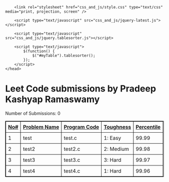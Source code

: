 <html>
	<head>
		<style>
		table, th, td {
			border: 1px solid black;
		}
		th, td {
			padding: 7px;
		}
		</style>
		
		<link rel="stylesheet" href="css_and_js/style.css" type="text/css" media="print, projection, screen" />

		<script type="text/javascript" src="css_and_js/jquery-latest.js"></script> 

		<script type="text/javascript" src="css_and_js/jquery.tablesorter.js"></script> 

		<script type="text/javascript">
			$(function() {
				$("#myTable").tablesorter();
			});
		</script>
	</head>

<body>


<h1> Leet Code submissions by Pradeep Kashyap Ramaswamy </h1>
Number of Submissions: 0

<table id="myTable" class="tablesorter" style="width:100%">
<thead> 
	<tr> 
		<th> <a href="">No# </a> </th>
		<th> <a href=""> Problem Name </a></th>
		<th> <a href=""> Program Code </a> </th>
		<th> <a href=""> Toughness </a> </th>
		<th> <a href=""> Percentile </a></th>
	</tr>
</thead>
<tbody> 
	<tr>
		<td> 1 </td>
		<td> test </td>
		<td> test.c </td>
		<td> 1: Easy </td>
		<td> 99.99 </td>
	<tr>
		<td> 2 </td>
		<td> test2 </td>
		<td> test2.c </td>
		<td> 2: Medium </td>
		<td> 99.98 </td>
	</tr>
	<tr>
		<td> 3 </td>
		<td> test3 </td>
		<td> test3.c </td>
		<td> 3: Hard </td>
		<td> 99.97 </td>
	</tr>
	<tr>
		<td> 4 </td>
		<td> test4 </td>
		<td> test4.c </td>
		<td> 1: Hard </td>
		<td> 99.96 </td>
	</tr>


	
</tbody> 
</table>

</body>
</html>
